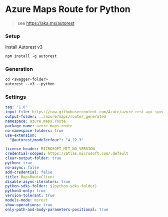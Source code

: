 # Azure Maps Route for Python

> see https://aka.ms/autorest

### Setup
Install Autorest v3
```ps
npm install -g autorest
```

### Generation
```ps
cd <swagger-folder>
autorest --v3 --python
```

### Settings
```yaml
tag: '1.0'
input-file: https://raw.githubusercontent.com/Azure/azure-rest-api-specs/2e88f0e0951d1cdbe59db4dafbc48c93a723bfa2/specification/maps/data-plane/Route/preview/1.0/route.json
output-folder: ../azure/maps/route/_generated
namespace: azure.maps.route
package-name: azure-maps-route
no-namespace-folders: true
use-extension:
  "@autorest/modelerfour": "4.22.3"

license-header: MICROSOFT_MIT_NO_VERSION
credential-scopes: https://atlas.microsoft.com/.default
clear-output-folder: true
python: true
no-async: false
add-credential: false
title: MapsRouteClient
disable-async-iterators: true
python-sdks-folder: $(python-sdks-folder)
python3-only: true
version-tolerant: true
models-mode: msrest
show-operations: true
only-path-and-body-parameters-positional: true
```
